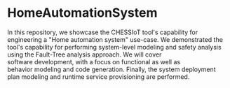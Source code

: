 # HomeAutomationSystem

In this repository, we showcase the CHESSIoT tool's capability for engineering a "Home automation system" use-case. We demonstrated the tool's capability for performing system-level modeling and safety analysis using the Fault-Tree analysis approach. We will cover software development, with a focus on functional as well as behavior modeling and code generation. Finally, the system deployment plan modeling and runtime service provisioning are performed.
